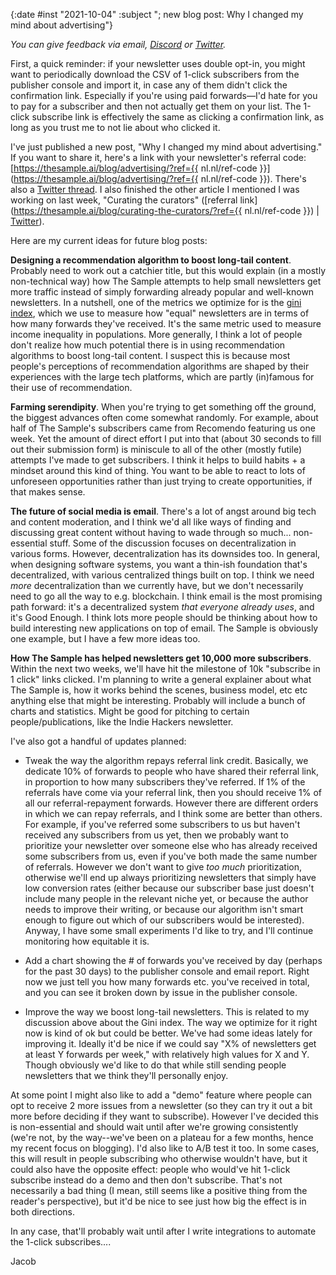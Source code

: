 {:date #inst "2021-10-04" :subject "; new blog post: Why I changed my mind about advertising"}

*You can give feedback via email, [Discord](https://discord.gg/xAumsfVyRd) or [Twitter](https://twitter.com/the_sample_umm).*

First, a quick reminder: if your newsletter uses double opt-in, you might want to periodically download the CSV of 1-click subscribers from the publisher console and import it, in
case any of them didn't click the confirmation link. Especially if you're using paid forwards&mdash;I'd hate for you to pay for a subscriber and then not actually
get them on your list. The 1-click subscribe link is effectively the same as clicking a confirmation link, as long as you trust
me to not lie about who clicked it.

I've just published a new post, "Why I changed my mind about advertising." If you want to share it, here's a link with your newsletter's
referral code: [https://thesample.ai/blog/advertising/?ref={{ nl.nl/ref-code }}](https://thesample.ai/blog/advertising/?ref={{ nl.nl/ref-code }}). There's also a [Twitter thread](https://twitter.com/the_sample_umm/status/1445084733969289216). I
also finished the other article I mentioned I was working on last week, "Curating the curators" ([referral link](https://thesample.ai/blog/curating-the-curators/?ref={{ nl.nl/ref-code }}) | [Twitter](https://twitter.com/the_sample_umm/status/1443224795470962692)).

Here are my current ideas for future blog posts:

**Designing a recommendation algorithm to boost long-tail content**. Probably need to work out a catchier title, but this would explain (in a mostly non-technical way)
   how The Sample attempts to help small newsletters get more traffic instead of simply forwarding already popular and well-known newsletters.
   In a nutshell, one of the metrics we optimize for is the [gini index](https://en.wikipedia.org/wiki/Gini_coefficient), which we use to measure
   how "equal" newsletters are in terms of how many forwards they've received. It's the same metric used to measure income inequality in populations.
   More generally, I think a lot of people don't realize how much potential there is in using recommendation algorithms to boost long-tail content.
   I suspect this is because most people's perceptions of recommendation algorithms are shaped by their experiences with the large tech platforms,
   which are partly (in)famous for their use of recommendation.

**Farming serendipity**. When you're trying to get something off the ground, the biggest advances often come somewhat randomly. For example,
   about half of The Sample's subscribers came from Recomendo featuring us one week. Yet the amount of direct effort I put into that (about 30 seconds
   to fill out their submission form) is miniscule to all of the other (mostly futile) attempts I've made to get subscribers. I think it helps
   to build habits + a mindset around this kind of thing. You want to be able to react to lots of unforeseen opportunities rather than just trying to create
   opportunities, if that makes sense.

**The future of social media is email**. There's a lot of angst around big tech and content moderation, and I think we'd all like ways
   of finding and discussing great content without having to wade through so much... non-essential stuff. Some of the discussion focuses on decentralization
   in various forms. However, decentralization has its downsides too. In general, when designing software systems, you want a thin-ish foundation that's decentralized, with various centralized things built on top. I think we need *more* decentralization than we currently have, but we don't necessarily need to go all the way to
   e.g. blockchain. I think email is the most promising path forward: it's a decentralized system *that everyone already uses*, and it's Good Enough.
   I think lots more people should be thinking about how to build interesting new applications on top of email. The Sample is obviously one example,
   but I have a few more ideas too.

 **How The Sample has helped newsletters get 10,000 more subscribers**. Within the next two weeks, we'll have hit the milestone of 10k "subscribe in 1 click" links
   clicked. I'm planning to write a general explainer about what The Sample is, how it works behind the scenes, business model, etc etc anything else
   that might be interesting. Probably will include a bunch of charts and statistics. Might be good for pitching to certain people/publications, like the Indie Hackers newsletter.
   
I've also got a handful of updates planned:

 - Tweak the way the algorithm repays referral link credit. Basically, we dedicate 10% of forwards to people who have shared their referral link, in proportion
   to how many subscribers they've referred. If 1% of the referrals have come via your referral link, then you should receive 1% of all our referral-repayment forwards. However there are different orders in which we can repay referrals, and I think some are better than others. For example, if you've referred some subscribers to us but haven't received any subscribers from us yet, then we probably want to prioritize your newsletter over someone else who has already received some subscribers from us, even if you've both made the same number of referrals. However we don't want to give *too much* prioritization, otherwise we'll end up always prioritizing newsletters that simply have low conversion rates (either because our subscriber base just doesn't include many people in the relevant niche yet, or because the author needs to improve their writing, or because our algorithm isn't smart enough to figure out which of our subscribers would be interested). Anyway, I have some small experiments I'd like to try, and I'll continue monitoring how equitable it is.

 - Add a chart showing the # of forwards you've received by day (perhaps for the past 30 days) to the publisher console and email report. Right now we just tell you how many forwards etc. you've received in total,
   and you can see it broken down by issue in the publisher console.

 - Improve the way we boost long-tail newsletters. This is related to my discussion above about the Gini index. The way we optimize for it right now is kind of ok
   but could be better. We've had some ideas lately for improving it. Ideally it'd be nice if we could say "X% of newsletters get at least Y forwards per week," with relatively high values for X and Y. Though obviously we'd like to do that while still sending people newsletters that we think they'll personally enjoy.

At some point I might also like to add a "demo" feature where people can opt to receive 2 more issues from a newsletter (so they can try it out a bit more
before deciding if they want to subscribe). However I've decided this is non-essential and should wait until after we're growing consistently (we're not, by the way--we've been on a plateau for a few months, hence my recent focus on blogging). I'd also like to A/B test it too. In some cases, this will result in people subscribing
who otherwise wouldn't have, but it could also have the opposite effect: people who would've hit 1-click subscribe instead do a demo and then don't subscribe. That's
not necessarily a bad thing (I mean, still seems like a positive thing from the reader's perspective), but it'd be nice to see just how big the effect is in both directions.

In any case, that'll probably wait until after I write integrations to automate the 1-click subscribes....

Jacob

